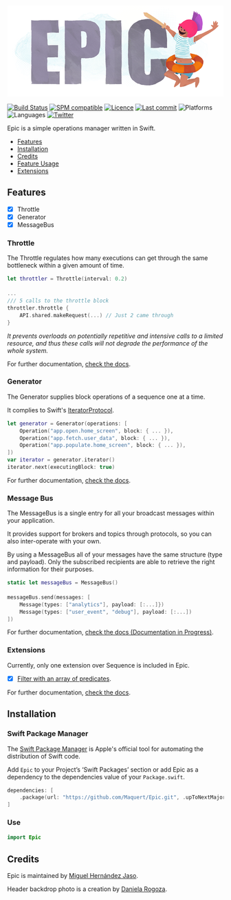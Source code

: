 ![Epic: Simple operations manager in Swift](https://github.com/maquert/Epic/blob/master/epic.png)

[![Build Status](https://travis-ci.org/Maquert/Epic.svg?branch=master)](https://travis-ci.org/Maquert/Epic)
[![SPM compatible](https://img.shields.io/badge/SwiftPM-Compatible-brightgreen.svg)](https://swift.org/package-manager/)
[![Licence](https://img.shields.io/badge/licence-MIT-green.svg)](https://github.com/Maquert/Epic/blob/master/LICENSE)
[![Last commit](https://img.shields.io/github/last-commit/Maquert/Epic.svg)](https://github.com/Maquert/Epic/commits/master)
![Platforms](https://img.shields.io/badge/platforms-macOS%20%7C%20iOS%20%7C%20tvOS%20%7C%20watchOS-lightgrey.svg?longCache=true&style=flat)
![Languages](https://img.shields.io/badge/languages-Swift-orange.svg?longCache=true&style=flat)
[![Twitter](https://img.shields.io/badge/twitter-@Maquert-blue.svg?style=flat)](https://twitter.com/Maquert)

Epic is a simple operations manager written in Swift.

- [Features](#features)
- [Installation](#installation)
- [Credits](#credits)
- [Feature Usage](https://github.com/maquert/Epic/blob/master/Documentation/Usage.md)
- [Extensions](https://github.com/maquert/Epic/blob/master/Documentation/Extensions.md)

## Features

- [x] Throttle
- [x] Generator
- [x] MessageBus

### Throttle

The Throttle regulates how many executions can get through the same bottleneck within a given amount of time.

```swift
let throttler = Throttle(interval: 0.2)

...
/// 5 calls to the throttle block
throttler.throttle {
    API.shared.makeRequest(...) // Just 2 came through
}
```

*It prevents overloads on potentially repetitive and intensive calls to a limited resource, and thus these calls will not degrade the performance of the whole system.*

For further documentation, [check the docs](https://github.com/maquert/Epic/blob/master/Documentation/Usage.md#Throttle).

### Generator

The Generator supplies block operations of a sequence one at a time.

It complies to Swift's [IteratorProtocol](https://developer.apple.com/documentation/swift/iteratorprotocol).

```swift
let generator = Generator(operations: [
    Operation("app.open.home_screen", block: { ... }),
    Operation("app.fetch.user_data", block: { ... }),
    Operation("app.populate.home_screen", block: { ... }),
])
var iterator = generator.iterator()
iterator.next(executingBlock: true) 
````

For further documentation, [check the docs](https://github.com/maquert/Epic/blob/master/Documentation/Usage.md#Generator).


### Message Bus

The MessageBus is a single entry for all your broadcast messages within your application.

It provides support for brokers and topics through protocols, so you can also inter-operate with your own.

By using a MessageBus all of your messages have the same structure (type and payload). Only the subscribed recipients are able to retrieve the right information for their purposes. 

```swift
static let messageBus = MessageBus()

messageBus.send(messages: [
    Message(types: ["analytics"], payload: [:...]})
    Message(types: ["user_event", "debug"], payload: [:...])
])
```

For further documentation, [check the docs (Documentation in Progress)](https://github.com/maquert/Epic/blob/master/Documentation/Usage.md#MessageBus).

### Extensions

Currently, only one extension over Sequence is included in Epic.

- [x] [Filter with an array of predicates](https://github.com/maquert/Epic/blob/master/Documentation/Extensions.md#Filter).

For further documentation, [check the docs](https://github.com/maquert/Epic/blob/master/Documentation/Extensions.md).

## Installation

### Swift Package Manager

The [Swift Package Manager](https://swift.org/package-manager/) is Apple's official tool for automating the distribution of Swift code.

Add `Epic` to your Project’s ‘Swift Packages’ section or add Epic as a dependency to the dependencies value of your `Package.swift`.

```swift
dependencies: [
    .package(url: "https://github.com/Maquert/Epic.git", .upToNextMajor(from: "0.2.2"))
]
```

### Use
```swift
import Epic
```

## Credits
Epic is maintained by [Miguel Hernández Jaso](https://twitter.com/Maquert).

Header backdrop photo is a creation by [Daniela Rogoza](https://www.instagram.com/dosdedos).
